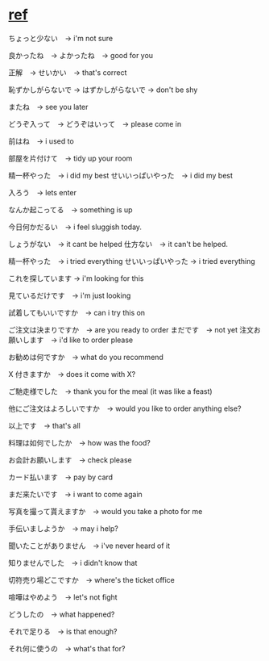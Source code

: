 # [ref](https://www.youtube.com/watch?v=Dy-DmYCcyzA&t=1554s)

ちょっと少ない　→ i'm not sure

良かったね　→ よかったね　→ good for you

正解　→ せいかい　→ that's correct

恥ずかしがらないで → はずかしがらないで → don't be shy

またね　→ see you later

どうぞ入って　→ どうぞはいって　→ please come in

前はね　→ i used to

部屋を片付けて　→ tidy up your room

精一杯やった　→ i did my best
せいいっぱいやった　→ i did my best

入ろう　→ lets enter

なんか起こってる　→ something is up

今日何かだるい　→ i feel sluggish today.

しょうがない　→ it cant be helped
仕方ない　→ it can't be helped.

精一杯やった　→ i tried everything
せいいっぱいやった → i tried everything

これを探しています → i'm looking for this

見ているだけです　→ i'm just looking

試着してもいいですか　→ can i try this on

ご注文は決まりですか　→ are you ready to order
まだです　→ not yet
注文お願いします　→ i'd like to order please

お勧めは何ですか　→ what do you recommend

X 付きますか　→ does it come with X?

ご馳走様でした　→ thank you for the meal (it was like a feast)

他にご注文はよろしいですか　→ would you like to order anything else?

以上です　→ that's all

料理は如何でしたか　→ how was the food?

お会計お願いします　→ check please

カード払います　→ pay by card

まだ来たいです　→ i want to come again

写真を撮って貰えますか　→ would you take a photo for me

手伝いましようか　→ may i help?

聞いたことがありません　→ i've never heard of it

知りませんでした　→ i didn't know that

切符売り場どこですか　→ where's the ticket office

喧嘩はやめよう　→ let's not fight

どうしたの　→ what happened?

それで足りる　→ is that enough?

それ何に使うの　→ what's that for?
